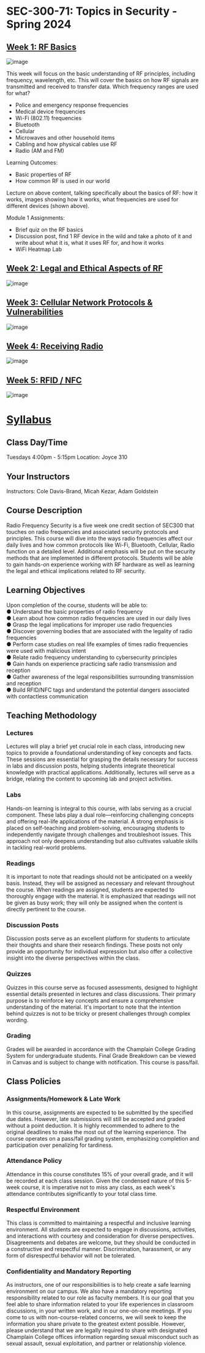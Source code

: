 # SEC-300-71: Topics in Security - Spring 2024

## [Week 1: RF Basics](https://github.com/MicahKezar/CCC-410/tree/main/Radio%20Frequency%20Security/Week%201)
![image](https://github.com/MicahKezar/CCC-410/assets/71364527/a6d4f060-399b-4102-b39a-2e8a456c90bc)

This week will focus on the basic understanding of RF principles, including frequency, wavelength, etc. This will cover the basics on how RF signals are transmitted and received to transfer data. Which frequency ranges are used for what?
- Police and emergency response frequencies
- Medical device frequencies
- Wi-Fi (802.11) frequencies
- Bluetooth
- Cellular
- Microwaves and other household items
- Cabling and how physical cables use RF
- Radio (AM and FM)
  
Learning Outcomes:  
- Basic properties of RF
- How common RF is used in our world
  
Lecture on above content, talking specifically about the basics of RF: how it works, images showing how it works, what frequencies are used for different devices (shown above).

Module 1 Assignments:
- Brief quiz on the RF basics
- Discussion post, find 1 RF device in the wild and take a photo of it and write about what it is, what it uses RF for, and how it works
- WiFi Heatmap Lab

## [Week 2: Legal and Ethical Aspects of RF](https://github.com/MicahKezar/CCC-410/tree/main/Radio%20Frequency%20Security/Week%202)
![image](https://github.com/MicahKezar/CCC-410/assets/71364527/5dc4e0b1-2851-49fc-94ef-d568206d9988)

## [Week 3: Cellular Network Protocols & Vulnerabilities](https://github.com/MicahKezar/CCC-410/tree/main/Radio%20Frequency%20Security/Week%203)
![image](https://github.com/MicahKezar/CCC-410/assets/71364527/d6912250-cb98-4fbe-add8-8b7543e2f7fc)

## [Week 4: Receiving Radio](https://github.com/MicahKezar/CCC-410/tree/main/Radio%20Frequency%20Security/Week%204)
![image](https://github.com/MicahKezar/CCC-410/assets/71364527/0fc4b5a7-584f-40ff-bd9a-05351116a4c8)

## [Week 5: RFID / NFC](https://github.com/MicahKezar/CCC-410/tree/main/Radio%20Frequency%20Security/Week%205)
![image](https://github.com/MicahKezar/CCC-410/assets/71364527/19edb38d-2f3f-4ec1-a876-869619804b8c)

# [Syllabus](https://github.com/MicahKezar/CCC-410/blob/main/Radio%20Frequency%20Security/Radio%20Frequency%20Security%20_%20Syllabus-2.pdf)

## Class Day/Time
Tuesdays 4:00pm - 5:15pm
Location: Joyce 310

## Your Instructors
Instructors: Cole Davis-Brand, Micah Kezar, Adam Goldstein

## Course Description
Radio Frequency Security is a five week one credit section of SEC300 that touches on radio frequencies and associated security protocols and principles. This course will dive into the ways radio frequencies affect our daily lives and how common protocols like Wi-Fi, Bluetooth, Cellular, Radio function on a detailed level. Additional emphasis will be put on the security methods that are implemented in different protocols. Students will be able to gain hands-on experience working with RF hardware as well as learning the legal and ethical implications related to RF security.

## Learning Objectives
Upon completion of the course, students will be able to:  
● Understand the basic properties of radio frequency  
● Learn about how common radio frequencies are used in our daily lives  
● Grasp the legal implications for improper use radio frequencies  
● Discover governing bodies that are associated with the legality of radio frequencies  
● Perform case studies on real life examples of times radio frequencies were used with malicious intent  
● Relate radio frequency understanding to cybersecurity principles  
● Gain hands on experience practicing safe radio transmission and reception   
● Gather awareness of the legal responsibilities surrounding transmission and reception  
● Build RFID/NFC tags and understand the potential dangers associated with contactless communication  

## Teaching Methodology

### Lectures
Lectures will play a brief yet crucial role in each class, introducing new topics to provide a foundational understanding of key concepts and facts. These sessions are essential for grasping the details necessary for success in labs and discussion posts, helping students integrate theoretical knowledge with practical applications. Additionally, lectures will serve as a bridge, relating the content to upcoming lab and project activities.

### Labs
Hands-on learning is integral to this course, with labs serving as a crucial component. These labs play a dual role—reinforcing challenging concepts and offering real-life applications of the material. A strong emphasis is placed on self-teaching and problem-solving, encouraging students to independently navigate through challenges and troubleshoot issues. This approach not only deepens understanding but also cultivates valuable skills in tackling real-world problems.

### Readings
It is important to note that readings should not be anticipated on a weekly basis. Instead, they will be assigned as necessary and relevant throughout the course. When readings are assigned, students are expected to thoroughly engage with the material. It is emphasized that readings will not be given as busy work; they will only be assigned when the content is directly pertinent to the course.

### Discussion Posts
Discussion posts serve as an excellent platform for students to articulate their thoughts and share their research findings. These posts not only provide an opportunity for individual expression but also offer a collective insight into the diverse perspectives within the class.

### Quizzes
Quizzes in this course serve as focused assessments, designed to highlight essential details presented in lectures and class discussions. Their primary purpose is to reinforce key concepts and ensure a comprehensive understanding of the material. It's important to note that the intention behind quizzes is not to be tricky or present challenges through complex wording.

### Grading
Grades will be awarded in accordance with the Champlain College Grading System for undergraduate students. Final Grade Breakdown can be viewed in Canvas and is subject to change with notification.
This course is pass/fail.

## Class Policies

### Assignments/Homework & Late Work
In this course, assignments are expected to be submitted by the specified due dates. However, late submissions will still be accepted and graded without a point deduction. It is highly recommended to adhere to the original deadlines to make the most out of the learning experience. The course operates on a pass/fail grading system, emphasizing completion and participation over penalizing for tardiness.

### Attendance Policy
Attendance in this course constitutes 15% of your overall grade, and it will be recorded at each class session. Given the condensed nature of this 5-week course, it is imperative not to miss any class, as each week's attendance contributes significantly to your total class time.

### Respectful Environment
This class is committed to maintaining a respectful and inclusive learning environment. All students are expected to engage in discussions, activities, and interactions with courtesy and consideration for diverse perspectives. Disagreements and debates are welcome, but they should be conducted in a constructive and respectful manner. Discrimination, harassment, or any form of disrespectful behavior will not be tolerated.

### Confidentiality and Mandatory Reporting
As instructors, one of our responsibilities is to help create a safe learning environment on our campus. We also have a mandatory reporting responsibility related to our role as faculty members. It is our goal that you feel able to share information related to your life experiences in classroom discussions, in your written work, and in our one-on-one meetings. If you come to us with non-course-related concerns, we will seek to keep the information you share private to the greatest extent possible. However, please understand that we are legally required to share with designated Champlain College offices information regarding sexual misconduct such as sexual assault, sexual exploitation, and partner or relationship violence.
